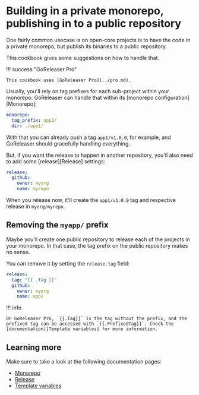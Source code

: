 # Building in a private monorepo, publishing in to a public repository

One fairly common usecase is on open-core projects is to have the code in a
private monorepo, but publish its binaries to a public repository.

This cookbook gives some suggestions on how to handle that.

!!! success "GoReleaser Pro"

    This cookbook uses [GoReleaser Pro](../pro.md).

Usually, you'll rely on tag prefixes for each sub-project within your monorepo.
GoReleaser can handle that within its [monorepo configuration][Monorepo]:

```yaml
monorepo:
  tag_prefix: app1/
  dir: ./app1/
```

With that you can already push a tag `app1/v1.0.0`, for example, and GoReleaser
should gracefully handling everything.

But, if you want the release to happen in another repository, you'll also need
to add some [release][Release] settings:

```yaml
release:
  github:
    owner: myorg
    name: myrepo
```

When you release now, it'll create the `app1/v1.0.0` tag and respective release
in `myorg/myrepo`.

## Removing the `myapp/` prefix

Maybe you'll create one public repository to release each of the projects in
your monorepo. In that case, the tag prefix on the public repository makes no
sense.

You can remove it by setting the `release.tag` field:

```yaml
release:
  tag: "{{ .Tag }}"
  github:
    owner: myorg
    name: app1
```

!!! info

    On GoReleaser Pro, `{{.Tag}}` is the tag without the prefix, and the
    prefixed tag can be accessed with `{{.PrefixedTag}}`. Check the
    [documentation][Template variables] for more information.

## Learning more

Make sure to take a look at the following documentation pages:

- [Monorepo](../customization/monorepo.md)
- [Release](../customization/release.md)
- [Template variables](../customization/templates.md)
